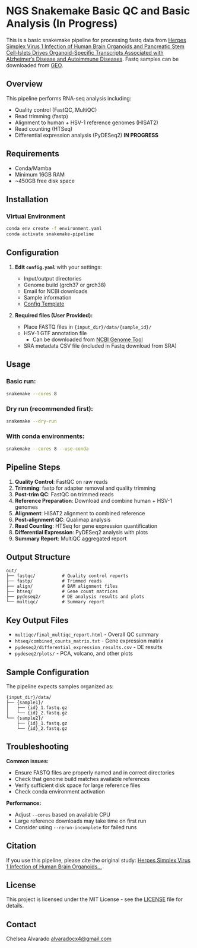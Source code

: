 # NGS Snakemake Basic QC and Basic Analysis (In Progress)
This is a basic snakemake pipeline for processing fastq data from [Herpes Simplex Virus 1 Infection of Human Brain Organoids and Pancreatic Stem Cell-Islets Drives Organoid-Specific Transcripts Associated with Alzheimer’s Disease and Autoimmune Diseases](https://pmc.ncbi.nlm.nih.gov/articles/PMC11640215/). Fastq samples can be downloaded from [GEO](https://www.ncbi.nlm.nih.gov/geo/query/acc.cgi?acc=GSE272361).
## Overview

This pipeline performs RNA-seq analysis including:
- Quality control (FastQC, MultiQC)
- Read trimming (fastp)
- Alignment to human + HSV-1 reference genomes (HISAT2)
- Read counting (HTSeq)
- Differential expression analysis (PyDESeq2) **IN PROGRESS**

## Requirements

- Conda/Mamba
- Minimum 16GB RAM
- ~450GB free disk space

## Installation

### Virtual Environment
```bash
conda env create -f environment.yaml
conda activate snakemake-pipeline
```

## Configuration

1. **Edit `config.yaml`** with your settings:
   - Input/output directories
   - Genome build (grch37 or grch38)
   - Email for NCBI downloads
   - Sample information
   - [Config Template](./snakemake/envs/config.yaml)

2. **Required files (User Provided):**
   - Place FASTQ files in `{input_dir}/data/{sample_id}/`
   - HSV-1 GTF annotation file
     - Can be downloaded from [NCBI Genome Tool](https://www.ncbi.nlm.nih.gov/datasets/genome/GCA_027937515.1/)
   - SRA metadata CSV file (included in Fastq download from SRA)

## Usage

### Basic run:
```bash
snakemake --cores 8
```

### Dry run (recommended first):
```bash
snakemake --dry-run
```

### With conda environments:
```bash
snakemake --cores 8 --use-conda
```

## Pipeline Steps

1. **Quality Control**: FastQC on raw reads
2. **Trimming**: fastp for adapter removal and quality trimming
3. **Post-trim QC**: FastQC on trimmed reads
4. **Reference Preparation**: Download and combine human + HSV-1 genomes
5. **Alignment**: HISAT2 alignment to combined reference
6. **Post-alignment QC**: Qualimap analysis
7. **Read Counting**: HTSeq for gene expression quantification
8. **Differential Expression**: PyDESeq2 analysis with plots
9. **Summary Report**: MultiQC aggregated report

## Output Structure

```
out/
├── fastqc/          # Quality control reports
├── fastp/           # Trimmed reads
├── align/           # BAM alignment files
├── htseq/           # Gene count matrices
├── pydeseq2/        # DE analysis results and plots
└── multiqc/         # Summary report
```

## Key Output Files

- `multiqc/final_multiqc_report.html` - Overall QC summary
- `htseq/combined_counts_matrix.txt` - Gene expression matrix
- `pydeseq2/differential_expression_results.csv` - DE results
- `pydeseq2/plots/` - PCA, volcano, and other plots

## Sample Configuration

The pipeline expects samples organized as:
```
{input_dir}/data/
├── {sample1}/
│   ├── {id}_1.fastq.gz
│   └── {id}_2.fastq.gz
└── {sample2}/
    ├── {id}_1.fastq.gz
    └── {id}_2.fastq.gz
```

## Troubleshooting

**Common issues:**
- Ensure FASTQ files are properly named and in correct directories
- Check that genome build matches available references
- Verify sufficient disk space for large reference files
- Check conda environment activation

**Performance:**
- Adjust `--cores` based on available CPU
- Large reference downloads may take time on first run
- Consider using `--rerun-incomplete` for failed runs

## Citation

If you use this pipeline, please cite the original study:
[Herpes Simplex Virus 1 Infection of Human Brain Organoids...](https://pmc.ncbi.nlm.nih.gov/articles/PMC11640215/)

## License
This project is licensed under the MIT License - see the [LICENSE](LICENSE) file for details.

## Contact

Chelsea Alvarado
alvaradocx4@gmail.com
